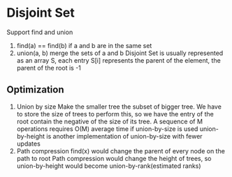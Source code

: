 # Disjoint Set
Support find and union
1. find(a) == find(b) if a and b are in the same set
2. union(a, b) merge the sets of a and b
Disjoint Set is usually represented as an array S, each entry S[i] represents the parent of the element, the parent of the root is -1

## Optimization
1. Union by size
Make the smaller tree the subset of bigger tree. 
We have to store the size of trees to perform this, so we have the entry of the root contain the negative of the size of its tree.
A sequence of M operations requires O(M) average time if union-by-size is used
union-by-height is another implementation of union-by-size with fewer updates
1. Path compression
find(x) would change the parent of every node on the path to root
Path compression would change the height of trees, so union-by-height would become union-by-rank(estimated ranks)